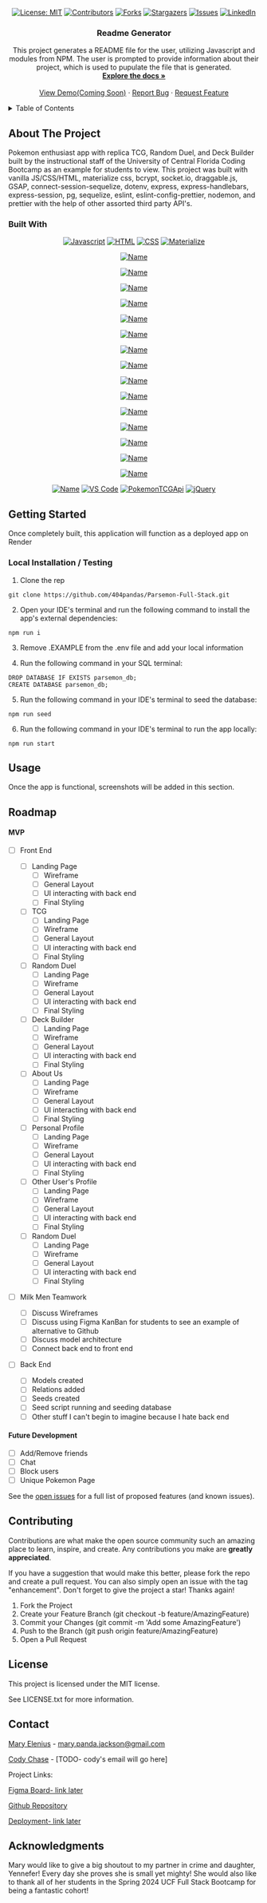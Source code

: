 <div align="center">

  <!-- Add badges using the following format: -->
  <!-- ![Name](urlToShieldHere)(urlToGithubHere) -->

[![License: MIT](https://img.shields.io/badge/License-MIT-yellow.svg)](https://opensource.org/licenses/MIT)
[![Contributors](https://img.shields.io/github/contributors/404pandas/Parsemon-Full-Stack.svg?style=plastic&logo=appveyor)](https://github.com/404pandas/Parsemon-Full-Stack/graphs/contributors)
[![Forks](https://img.shields.io/github/forks/404pandas/Parsemon-Full-Stack.svg?style=plastic&logo=appveyor)](https://github.com/404pandas/Parsemon-Full-Stack/network/members)
[![Stargazers](https://img.shields.io/github/stars/404pandas/Parsemon-Full-Stack.svg?style=plastic&logo=appveyor)](https://github.com/404pandas/Parsemon-Full-Stack/stargazers)
[![Issues](https://img.shields.io/github/issues/404pandas/Parsemon-Full-Stack.svg?style=plastic&logo=appveyor)](https://github.com/404pandas/Parsemon-Full-Stack/issues)
[![LinkedIn](https://img.shields.io/badge/-LinkedIn-black.svg?style=plastic&logo=appveyor&logo=linkedin&colorB=555)](https://linkedin.com/in/404pandas)

</div>

  <h3 align="center">Readme Generator</h3>

  <p align="center">
    This project generates a README file for the user, utilizing Javascript and modules from NPM. The user is prompted to provide information about their project, which is used to pupulate the file that is generated.<br />
    <a href="https://github.com/404pandas/Parsemon-Full-Stack"><strong>Explore the docs »</strong></a>
    <br />
    <br />
    <!-- TODO- add deployed link -->
    <a href="https://github.com/404pandas/Parsemon-Full-Stack">View Demo(Coming Soon)</a>
    ·
    <a href="https://github.com/404pandas/Parsemon-Full-Stack/issues">Report Bug</a>
    ·
    <a href="https://github.com/404pandas/Parsemon-Full-Stack/issues">Request Feature</a>

  </p>
</div>

<!-- TABLE OF CONTENTS -->
<details>
  <summary>Table of Contents</summary>
  <ol>
    <li>
      <a href="#about-the-project">About The Project</a>
      <ul>
        <li><a href="#built-with">Built With</a></li>
      </ul>
    </li>
    <li>
      <a href="#getting-started">Getting Started</a>
      <ul>
        <li><a href="#installation">Installation</a></li>
      </ul>
    </li>
    <li><a href="#usage">Usage</a></li>
    <li><a href="#roadmap">Roadmap</a></li>
    <li><a href="#contributing">Contributing</a></li>
    <li><a href="#license">License</a></li>
    <li><a href="#contact">Contact</a></li>
    <li><a href="#acknowledgments">Acknowledgments</a></li>
  </ol>
</details>

<!-- ABOUT THE PROJECT -->

## About The Project

<!-- Add screenshots using the following format: -->
<!-- ![Screenshot alt description](directPathOfScreenshots) -->

Pokemon enthusiast app with replica TCG, Random Duel, and Deck Builder built by the instructional staff of the University of Central Florida Coding Bootcamp as an example for students to view.
This project was built with vanilla JS/CSS/HTML, materialize css, bcrypt, socket.io, draggable.js, GSAP, connect-session-sequelize, dotenv, express, express-handlebars, express-session, pg, sequelize, eslint, eslint-config-prettier, nodemon, and prettier with the help of other assorted third party API's.

### Built With

<div align="center">

[![Javascript](https://img.shields.io/badge/Language-JavaScript-ff0000?style=plastic&logo=JavaScript&logoWidth=10)](https://javascript.info/)
[![HTML](https://img.shields.io/badge/Language-HTML-ff8000?style=plastic&logo=HTML5&logoWidth=10)](https://html.com/)
[![CSS](https://img.shields.io/badge/Language-CSS-ffff00?style=plastic&logo=HTML5&logoWidth=10)](https://developer.mozilla.org/en-US/docs/Web/CSS)
[![Materialize](https://img.shields.io/badge/Framework-Materialize-80ff00?style=plastic&logo=jQuery&logoWidth=10)](https://materializecss.com/)

<!-- bcrypt -->

[![Name](https://img.shields.io/badge/Type-Name-80ff00?style=plastic&logo=LogoName&logoWidth=10)](https://librarydocs.com/)

<!-- connect-session-sequelize -->

[![Name](https://img.shields.io/badge/Type-Name-80ff00?style=plastic&logo=LogoName&logoWidth=10)](https://librarydocs.com/)

<!-- dotenv -->

[![Name](https://img.shields.io/badge/Type-Name-80ff00?style=plastic&logo=LogoName&logoWidth=10)](https://librarydocs.com/)

<!-- express -->

[![Name](https://img.shields.io/badge/Type-Name-80ff00?style=plastic&logo=LogoName&logoWidth=10)](https://librarydocs.com/)

<!-- express-handlebars -->

[![Name](https://img.shields.io/badge/Type-Name-80ff00?style=plastic&logo=LogoName&logoWidth=10)](https://librarydocs.com/)

<!-- express-session -->

[![Name](https://img.shields.io/badge/Type-Name-80ff00?style=plastic&logo=LogoName&logoWidth=10)](https://librarydocs.com/)

<!-- pg -->

[![Name](https://img.shields.io/badge/Type-Name-80ff00?style=plastic&logo=LogoName&logoWidth=10)](https://librarydocs.com/)

<!-- sequelize -->

[![Name](https://img.shields.io/badge/Type-Name-80ff00?style=plastic&logo=LogoName&logoWidth=10)](https://librarydocs.com/)

<!-- eslint -->

[![Name](https://img.shields.io/badge/Type-Name-80ff00?style=plastic&logo=LogoName&logoWidth=10)](https://librarydocs.com/)

<!-- eslint-config-prettier -->

[![Name](https://img.shields.io/badge/Type-Name-80ff00?style=plastic&logo=LogoName&logoWidth=10)](https://librarydocs.com/)

<!-- nodemon -->

[![Name](https://img.shields.io/badge/Type-Name-80ff00?style=plastic&logo=LogoName&logoWidth=10)](https://librarydocs.com/)

<!-- prettier -->

[![Name](https://img.shields.io/badge/Type-Name-80ff00?style=plastic&logo=LogoName&logoWidth=10)](https://librarydocs.com/)

<!-- socket.io -->

[![Name](https://img.shields.io/badge/Type-Name-80ff00?style=plastic&logo=LogoName&logoWidth=10)](https://librarydocs.com/)

<!-- draggable.js -->

[![Name](https://img.shields.io/badge/Type-Name-80ff00?style=plastic&logo=LogoName&logoWidth=10)](https://librarydocs.com/)

<!-- GSAP -->

[![Name](https://img.shields.io/badge/Type-Name-80ff00?style=plastic&logo=LogoName&logoWidth=10)](https://librarydocs.com/)

<!-- Render -->

[![Name](https://img.shields.io/badge/Type-Name-80ff00?style=plastic&logo=LogoName&logoWidth=10)](https://librarydocs.com/)
[![VS Code](https://img.shields.io/badge/IDE-VSCode-0000ff?style=plastic&logo=VisualStudioCode&logoWidth=10)](https://code.visualstudio.com/docs)
[![PokemonTCGApi](https://img.shields.io/badge/API-PokemonTCG-8000ff?style=plastic&logo=VisualStudioCode&logoWidth=10)](https://pokemontcg.io/)
[![jQuery](https://img.shields.io/badge/API-jQuery-ff00ff?style=plastic&logo=jQuery&logoWidth=10)](https://jquery.com/)

</div>

<!-- GETTING STARTED -->

## Getting Started

Once completely built, this application will function as a deployed app on Render

### Local Installation / Testing

1. Clone the rep

```
git clone https://github.com/404pandas/Parsemon-Full-Stack.git
```

2. Open your IDE's terminal and run the following command to install the app's external dependencies:

```
npm run i
```

3. Remove .EXAMPLE from the .env file and add your local information

4. Run the following command in your SQL terminal:

```
DROP DATABASE IF EXISTS parsemon_db;
CREATE DATABASE parsemon_db;
```

5. Run the following command in your IDE's terminal to seed the database:

```
npm run seed
```

6. Run the following command in your IDE's terminal to run the app locally:

```
npm run start
```

<!-- USAGE EXAMPLES -->

## Usage

Once the app is functional, screenshots will be added in this section.

<!-- Add screenshots using the following format: -->
<!-- ![Screenshot alt description](directPathOfScreenshots) -->

<!-- ROADMAP -->

## Roadmap

<!-- TODO: Build Roadmap with Cody's Github issues -->

#### MVP

- [ ] Front End

  - [ ] Landing Page
    - [ ] Wireframe
    - [ ] General Layout
    - [ ] UI interacting with back end
    - [ ] Final Styling
  - [ ] TCG
    - [ ] Landing Page
    - [ ] Wireframe
    - [ ] General Layout
    - [ ] UI interacting with back end
    - [ ] Final Styling
  - [ ] Random Duel
    - [ ] Landing Page
    - [ ] Wireframe
    - [ ] General Layout
    - [ ] UI interacting with back end
    - [ ] Final Styling
  - [ ] Deck Builder
    - [ ] Landing Page
    - [ ] Wireframe
    - [ ] General Layout
    - [ ] UI interacting with back end
    - [ ] Final Styling
  - [ ] About Us
    - [ ] Landing Page
    - [ ] Wireframe
    - [ ] General Layout
    - [ ] UI interacting with back end
    - [ ] Final Styling
  - [ ] Personal Profile
    - [ ] Landing Page
    - [ ] Wireframe
    - [ ] General Layout
    - [ ] UI interacting with back end
    - [ ] Final Styling
  - [ ] Other User's Profile
    - [ ] Landing Page
    - [ ] Wireframe
    - [ ] General Layout
    - [ ] UI interacting with back end
    - [ ] Final Styling
  - [ ] Random Duel
    - [ ] Landing Page
    - [ ] Wireframe
    - [ ] General Layout
    - [ ] UI interacting with back end
    - [ ] Final Styling

- [ ] Milk Men Teamwork

  - [ ] Discuss Wireframes
  - [ ] Discuss using Figma KanBan for students to see an example of alternative to Github
  - [ ] Discuss model architecture
  - [ ] Connect back end to front end

- [ ] Back End
  - [ ] Models created
  - [ ] Relations added
  - [ ] Seeds created
  - [ ] Seed script running and seeding database
  - [ ] Other stuff I can't begin to imagine because I hate back end

#### Future Development

- [ ] Add/Remove friends
- [ ] Chat
- [ ] Block users
- [ ] Unique Pokemon Page

See the [open issues](https://github.com/404pandas/Parsemon-Full-Stack/issues) for a full list of proposed features (and known issues).

<!-- CONTRIBUTING -->

## Contributing

Contributions are what make the open source community such an amazing place to learn, inspire, and create. Any contributions you make are **greatly appreciated**.

If you have a suggestion that would make this better, please fork the repo and create a pull request. You can also simply open an issue with the tag "enhancement".
Don't forget to give the project a star! Thanks again!

1. Fork the Project
2. Create your Feature Branch (git checkout -b feature/AmazingFeature)
3. Commit your Changes (git commit -m 'Add some AmazingFeature')
4. Push to the Branch (git push origin feature/AmazingFeature)
5. Open a Pull Request

<!-- LICENSE -->

## License

This project is licensed under the MIT license.

See LICENSE.txt for more information.

<!-- CONTACT -->

## Contact

[Mary Elenius](https://maryelenius.com/d20) - mary.panda.jackson@gmail.com

<!-- TODO- add cody's email if he wants -->

[Cody Chase](https://github.com/404pandas) - [TODO- cody's email will go here]

Project Links:

<!-- TODO- add FIGMA board -->

[Figma Board- link later]()

[Github Repository](https://github.com/404pandas/Parsemon-Full-Stack)

<!-- TODO- add deployment link -->

[Deployment- link later]()

<!-- ACKNOWLEDGMENTS -->

## Acknowledgments

Mary would like to give a big shoutout to my partner in crime and daughter, Yennefer! Every day she proves she is small yet mighty! She would also like to thank all of her students in the Spring 2024 UCF Full Stack Bootcamp for being a fantastic cohort!